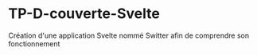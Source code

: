 # TP-D-couverte-Svelte

Création d'une application Svelte nommé Switter afin de comprendre son fonctionnement
